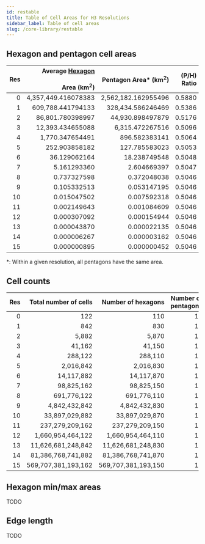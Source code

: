```yaml
---
id: restable
title: Table of Cell Areas for H3 Resolutions
sidebar_label: Table of cell areas
slug: /core-library/restable
---
```


## Hexagon and pentagon cell areas

| Res     | Average <ins>Hexagon</ins><br></br>Area (km<sup>2</sup>) | Pentagon Area* (km<sup>2</sup>)     | (P/H) Ratio     |
| ------: | ------------------------------------------------------:  | ----------------------------------: | --------------: |
| 0       | 4,357,449.416078383                                      | 2,562,182.162955496                 | 0.5880          |
| 1       | 609,788.441794133                                        | 328,434.586246469                   | 0.5386          |
| 2       | 86,801.780398997                                         | 44,930.898497879                    | 0.5176          |
| 3       | 12,393.434655088                                         | 6,315.472267516                     | 0.5096          |
| 4       | 1,770.347654491                                          | 896.582383141                       | 0.5064          |
| 5       | 252.903858182                                            | 127.785583023                       | 0.5053          |
| 6       | 36.129062164                                             | 18.238749548                        | 0.5048          |
| 7       | 5.161293360                                              | 2.604669397                         | 0.5047          |
| 8       | 0.737327598                                              | 0.372048038                         | 0.5046          |
| 9       | 0.105332513                                              | 0.053147195                         | 0.5046          |
| 10      | 0.015047502                                              | 0.007592318                         | 0.5046          |
| 11      | 0.002149643                                              | 0.001084609                         | 0.5046          |
| 12      | 0.000307092                                              | 0.000154944                         | 0.5046          |
| 13      | 0.000043870                                              | 0.000022135                         | 0.5046          |
| 14      | 0.000006267                                              | 0.000003162                         | 0.5046          |
| 15      | 0.000000895                                              | 0.000000452                         | 0.5046          |

*: Within a given resolution, all pentagons have the same area.


## Cell counts

|   Res |   Total number of cells |   Number of hexagons |   Number of pentagons |
|------:|------------------------:|---------------------:|----------------------:|
|     0 |                     122 |                  110 |                    12 |
|     1 |                     842 |                  830 |                    12 |
|     2 |                   5,882 |                5,870 |                    12 |
|     3 |                  41,162 |               41,150 |                    12 |
|     4 |                 288,122 |              288,110 |                    12 |
|     5 |               2,016,842 |            2,016,830 |                    12 |
|     6 |              14,117,882 |           14,117,870 |                    12 |
|     7 |              98,825,162 |           98,825,150 |                    12 |
|     8 |             691,776,122 |          691,776,110 |                    12 |
|     9 |           4,842,432,842 |        4,842,432,830 |                    12 |
|    10 |          33,897,029,882 |       33,897,029,870 |                    12 |
|    11 |         237,279,209,162 |      237,279,209,150 |                    12 |
|    12 |       1,660,954,464,122 |    1,660,954,464,110 |                    12 |
|    13 |      11,626,681,248,842 |   11,626,681,248,830 |                    12 |
|    14 |      81,386,768,741,882 |   81,386,768,741,870 |                    12 |
|    15 |     569,707,381,193,162 |  569,707,381,193,150 |                    12 |


## Hexagon min/max areas

TODO

## Edge length

TODO
